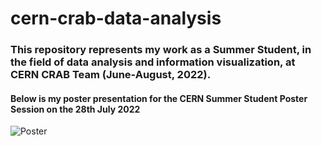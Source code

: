 # cern-crab-data-analysis
### This repository represents my work as a Summer Student, in the field of data analysis and information visualization, at CERN CRAB Team (June-August, 2022). 

#### Below is my poster presentation for the CERN Summer Student Poster Session on the 28th July 2022

![Poster](/img/final_final_poster.png)